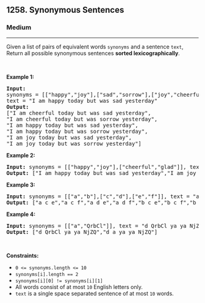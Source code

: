 <h2>1258. Synonymous Sentences</h2><h3>Medium</h3><hr><div>Given a list of pairs of equivalent words <code>synonyms</code> and a sentence <code>text</code>, Return all possible synonymous sentences <strong>sorted lexicographically</strong>.
<p>&nbsp;</p>
<p><strong>Example 1:</strong></p>

<pre><strong>Input:
</strong>synonyms = [["happy","joy"],["sad","sorrow"],["joy","cheerful"]],
text = "I am happy today but was sad yesterday"
<strong>Output:
</strong>["I am cheerful today but was sad yesterday",
"I am cheerful today but was sorrow yesterday",
"I am happy today but was sad yesterday",
"I am happy today but was sorrow yesterday",
"I am joy today but was sad yesterday",
"I am joy today but was sorrow yesterday"]
</pre>

<p><strong>Example 2:</strong></p>

<pre><strong>Input:</strong> synonyms = [["happy","joy"],["cheerful","glad"]], text = "I am happy today but was sad yesterday"
<strong>Output:</strong> ["I am happy today but was sad yesterday","I am joy today but was sad yesterday"]
</pre>

<p><strong>Example 3:</strong></p>

<pre><strong>Input:</strong> synonyms = [["a","b"],["c","d"],["e","f"]], text = "a c e"
<strong>Output:</strong> ["a c e","a c f","a d e","a d f","b c e","b c f","b d e","b d f"]
</pre>

<p><strong>Example 4:</strong></p>

<pre><strong>Input:</strong> synonyms = [["a","QrbCl"]], text = "d QrbCl ya ya NjZQ"
<strong>Output:</strong> ["d QrbCl ya ya NjZQ","d a ya ya NjZQ"]
</pre>

<p>&nbsp;</p>
<p><strong>Constraints:</strong></p>

<ul>
	<li><code>0 &lt;=&nbsp;synonyms.length &lt;= 10</code></li>
	<li><code>synonyms[i].length == 2</code></li>
	<li><code>synonyms[i][0] != synonyms[i][1]</code></li>
	<li>All words consist of at most <code>10</code> English letters only.</li>
	<li><code>text</code>&nbsp;is a single space separated sentence of at most <code>10</code> words.</li>
</ul>
</div>